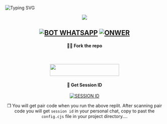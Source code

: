 <img
        src="https://readme-typing-svg.herokuapp.com/?size=29&width=800&lines=HELLOW+IAM+QUEEN+NETHU+MD+WHATS+APPP+BOT"
            alt="Typing SVG"
        />
    </a>
</p>
<div align="center">
  <p align="center">
  <a ><img src="https://tmpfiles.org/12517803/1726048496983.jpg"
</p>    <a/>

[![BOT WHATSAPP](https://img.shields.io/badge/WhatsApp%20BOT-25D366?style=for-the-badge&logo=whatsapp&logoColor=white)](https://wa.me/94704020146) 
[![ONWER](https://img.shields.io/badge/Owner%20BOT-25D366?style=for-the-badge&logo=whatsapp&logoColor=white)](https://wa.me/94704020146) 
---------
#### 🧚‍♂️ Fork the repo
 <br>
<p align="center"><a href="https://github.com/niko726/Queen_Nethu_MD_BETA/fork"> <img src="https://img.shields.io/badge/Fork-black?style=for-the-badge&logo=Fork" width="220" height="38.45"/></a></p>



#### 📲 Get Session ID

<a href='https://digital-ettie-nikonikonikopmiya-811892c3.koyeb.app/' target="_blank"><img alt='SESSION ID' src='https://img.shields.io/badge/Session_id-100000?style=for-the-badge&logo=scan&logoColor=white&labelColor=black&color=black'/></a>

❒ You will get pair code when you run the above replit. After scanning pair code you will get  `session id` in your personal chat, copy to past the  `config.cjs` file in your project directory....
